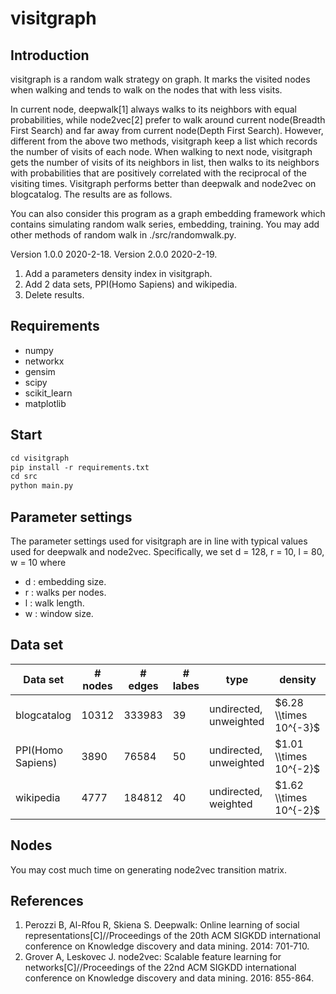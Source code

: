 # visitgraph
## Introduction
visitgraph is a random walk strategy on graph. It marks the visited nodes when walking and tends to walk on the nodes that with less visits.

In current node, deepwalk[1] always walks to its neighbors with equal probabilities, while node2vec[2] prefer to walk around current node(Breadth First Search) and far away from current node(Depth First Search). However, different from the above two methods, visitgraph keep a list which records the number of visits of each node. When walking to next node, visitgraph gets the number of visits of its neighbors in list, then walks to its neighbors with probabilities that are positively correlated with the reciprocal of the visiting times. Visitgraph performs better than deepwalk and node2vec on blogcatalog. The results are as follows.

You can also consider this program as a graph embedding framework which contains simulating random walk series, embedding, training. You may add other methods of random walk in ./src/randomwalk.py.

Version 1.0.0 2020-2-18.
Version 2.0.0 2020-2-19.
1. Add a parameters density index in visitgraph. 
2. Add 2 data sets, PPI(Homo Sapiens) and wikipedia.
3. Delete results.

## Requirements

+ numpy
+ networkx
+ gensim
+ scipy
+ scikit_learn
+ matplotlib

## Start
```markdown
cd visitgraph
pip install -r requirements.txt
cd src
python main.py
```

## Parameter settings

The parameter settings used for visitgraph are in line with typical values used for deepwalk and node2vec. Specifically, we set d = 128,
r = 10, l = 80, w = 10 where
+ d : embedding size.
+ r : walks per nodes.
+ l : walk length.
+ w : window size.

## Data set

|  Data set   | # nodes  | # edges | # labes | type | density |
|  ----  | ----  | ----| ---- | ---- | ---- |
| blogcatalog  | 10312 | 333983 | 39 | undirected, unweighted | $6.28 \\times 10^{-3}$ |
| PPI(Homo Sapiens)  | 3890 | 76584 | 50 | undirected, unweighted | $1.01 \\times 10^{-2}$ |
| wikipedia | 4777 | 184812 | 40 | undirected, weighted | $1.62 \\times 10^{-2}$ |

## Nodes
You may cost much time on generating node2vec transition matrix.

## References
1. Perozzi B, Al-Rfou R, Skiena S. Deepwalk: Online learning of social representations[C]//Proceedings of the 20th ACM SIGKDD international conference on Knowledge discovery and data mining. 2014: 701-710.
2. Grover A, Leskovec J. node2vec: Scalable feature learning for networks[C]//Proceedings of the 22nd ACM SIGKDD international conference on Knowledge discovery and data mining. 2016: 855-864.